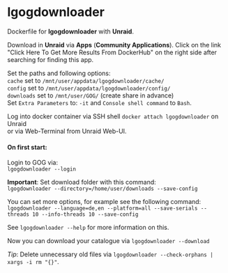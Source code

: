 # lgogdownloader
Dockerfile for **lgogdownloader** with **Unraid**.

Download in **Unraid** via **Apps** (**Community Applications**). Click on the link "Click Here To Get More Results From DockerHub" on the right side after searching for finding this app.

Set the paths and following options: \
`cache` set to `/mnt/user/appdata/lgogdownloader/cache/` \
`config` set to `/mnt/user/appdata/lgogdownloader/config/` \
`downloads` set to `/mnt/user/GOG/` (create share in advance)\
Set `Extra Parameters` to: `-it` and `Console shell command` to `Bash`. 

Log into docker container via SSH shell `docker attach lgogdownloader` on Unraid \
or via Web-Terminal from Unraid Web-UI.
#### On first start:

Login to GOG via: \
`lgogdownloader --login`

**Important**: Set download folder with this command: \
`lgogdownloader --directory=/home/user/downloads --save-config`

You can set more options, for example see the following command: \
`lgogdownloader --language=de,en --platform=all --save-serials --threads 10 --info-threads 10 --save-config`

See `lgogdownloader --help` for more information on this.

Now you can download your catalogue via `lgogdownloader --download` 

*Tip*: Delete unnecessary old files via `lgogdownloader --check-orphans | xargs -i rm "{}"`. 
